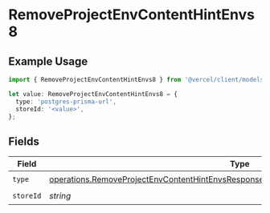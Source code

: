 # RemoveProjectEnvContentHintEnvs8

## Example Usage

```typescript
import { RemoveProjectEnvContentHintEnvs8 } from '@vercel/client/models/operations';

let value: RemoveProjectEnvContentHintEnvs8 = {
  type: 'postgres-prisma-url',
  storeId: '<value>',
};
```

## Fields

| Field     | Type                                                                                                                                                                                             | Required           | Description |
| --------- | ------------------------------------------------------------------------------------------------------------------------------------------------------------------------------------------------ | ------------------ | ----------- |
| `type`    | [operations.RemoveProjectEnvContentHintEnvsResponse200ApplicationJSONResponseBody28Type](../../models/operations/removeprojectenvcontenthintenvsresponse200applicationjsonresponsebody28type.md) | :heavy_check_mark: | N/A         |
| `storeId` | _string_                                                                                                                                                                                         | :heavy_check_mark: | N/A         |
